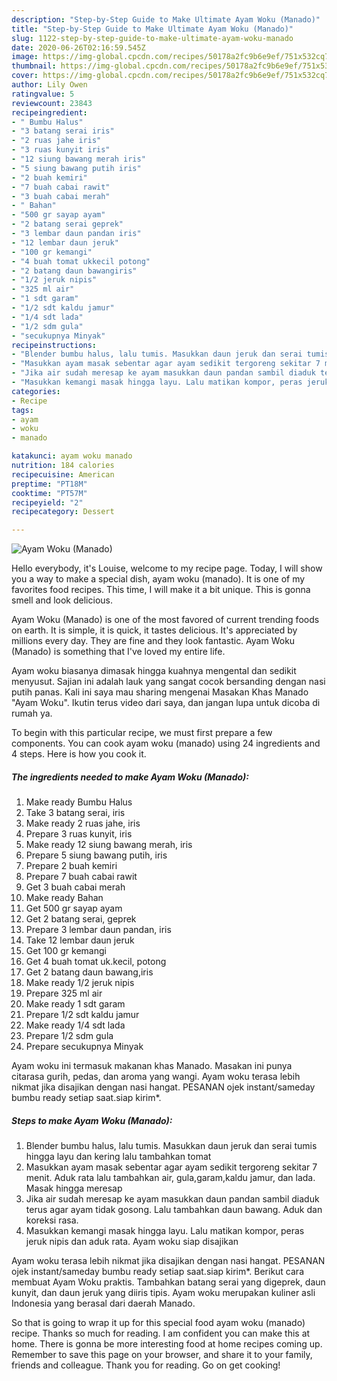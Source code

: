 ```yaml
---
description: "Step-by-Step Guide to Make Ultimate Ayam Woku (Manado)"
title: "Step-by-Step Guide to Make Ultimate Ayam Woku (Manado)"
slug: 1122-step-by-step-guide-to-make-ultimate-ayam-woku-manado
date: 2020-06-26T02:16:59.545Z
image: https://img-global.cpcdn.com/recipes/50178a2fc9b6e9ef/751x532cq70/ayam-woku-manado-foto-resep-utama.jpg
thumbnail: https://img-global.cpcdn.com/recipes/50178a2fc9b6e9ef/751x532cq70/ayam-woku-manado-foto-resep-utama.jpg
cover: https://img-global.cpcdn.com/recipes/50178a2fc9b6e9ef/751x532cq70/ayam-woku-manado-foto-resep-utama.jpg
author: Lily Owen
ratingvalue: 5
reviewcount: 23843
recipeingredient:
- " Bumbu Halus"
- "3 batang serai iris"
- "2 ruas jahe iris"
- "3 ruas kunyit iris"
- "12 siung bawang merah iris"
- "5 siung bawang putih iris"
- "2 buah kemiri"
- "7 buah cabai rawit"
- "3 buah cabai merah"
- " Bahan"
- "500 gr sayap ayam"
- "2 batang serai geprek"
- "3 lembar daun pandan iris"
- "12 lembar daun jeruk"
- "100 gr kemangi"
- "4 buah tomat ukkecil potong"
- "2 batang daun bawangiris"
- "1/2 jeruk nipis"
- "325 ml air"
- "1 sdt garam"
- "1/2 sdt kaldu jamur"
- "1/4 sdt lada"
- "1/2 sdm gula"
- "secukupnya Minyak"
recipeinstructions:
- "Blender bumbu halus, lalu tumis. Masukkan daun jeruk dan serai tumis hingga layu dan kering lalu tambahkan tomat"
- "Masukkan ayam masak sebentar agar ayam sedikit tergoreng sekitar 7 menit. Aduk rata lalu tambahkan air, gula,garam,kaldu jamur, dan lada. Masak hingga meresap"
- "Jika air sudah meresap ke ayam masukkan daun pandan sambil diaduk terus agar ayam tidak gosong. Lalu tambahkan daun bawang. Aduk dan koreksi rasa."
- "Masukkan kemangi masak hingga layu. Lalu matikan kompor, peras jeruk nipis dan aduk rata. Ayam woku siap disajikan"
categories:
- Recipe
tags:
- ayam
- woku
- manado

katakunci: ayam woku manado 
nutrition: 184 calories
recipecuisine: American
preptime: "PT18M"
cooktime: "PT57M"
recipeyield: "2"
recipecategory: Dessert

---
```



![Ayam Woku (Manado)](https://img-global.cpcdn.com/recipes/50178a2fc9b6e9ef/751x532cq70/ayam-woku-manado-foto-resep-utama.jpg)

Hello everybody, it's Louise, welcome to my recipe page. Today, I will show you a way to make a special dish, ayam woku (manado). It is one of my favorites food recipes. This time, I will make it a bit unique. This is gonna smell and look delicious.

Ayam Woku (Manado) is one of the most favored of current trending foods on earth. It is simple, it is quick, it tastes delicious. It's appreciated by millions every day. They are fine and they look fantastic. Ayam Woku (Manado) is something that I've loved my entire life.

Ayam woku biasanya dimasak hingga kuahnya mengental dan sedikit menyusut. Sajian ini adalah lauk yang sangat cocok bersanding dengan nasi putih panas. Kali ini saya mau sharing mengenai Masakan Khas Manado &#34;Ayam Woku&#34;. Ikutin terus video dari saya, dan jangan lupa untuk dicoba di rumah ya.


To begin with this particular recipe, we must first prepare a few components. You can cook ayam woku (manado) using 24 ingredients and 4 steps. Here is how you cook it.

<!--inarticleads1-->

##### The ingredients needed to make Ayam Woku (Manado):

1. Make ready  Bumbu Halus
1. Take 3 batang serai, iris
1. Make ready 2 ruas jahe, iris
1. Prepare 3 ruas kunyit, iris
1. Make ready 12 siung bawang merah, iris
1. Prepare 5 siung bawang putih, iris
1. Prepare 2 buah kemiri
1. Prepare 7 buah cabai rawit
1. Get 3 buah cabai merah
1. Make ready  Bahan
1. Get 500 gr sayap ayam
1. Get 2 batang serai, geprek
1. Prepare 3 lembar daun pandan, iris
1. Take 12 lembar daun jeruk
1. Get 100 gr kemangi
1. Get 4 buah tomat uk.kecil, potong
1. Get 2 batang daun bawang,iris
1. Make ready 1/2 jeruk nipis
1. Prepare 325 ml air
1. Make ready 1 sdt garam
1. Prepare 1/2 sdt kaldu jamur
1. Make ready 1/4 sdt lada
1. Prepare 1/2 sdm gula
1. Prepare secukupnya Minyak


Ayam woku ini termasuk makanan khas Manado. Masakan ini punya citarasa gurih, pedas, dan aroma yang wangi. Ayam woku terasa lebih nikmat jika disajikan dengan nasi hangat. PESANAN ojek instant/sameday bumbu ready setiap saat.siap kirim*. 

<!--inarticleads2-->

##### Steps to make Ayam Woku (Manado):

1. Blender bumbu halus, lalu tumis. Masukkan daun jeruk dan serai tumis hingga layu dan kering lalu tambahkan tomat
1. Masukkan ayam masak sebentar agar ayam sedikit tergoreng sekitar 7 menit. Aduk rata lalu tambahkan air, gula,garam,kaldu jamur, dan lada. Masak hingga meresap
1. Jika air sudah meresap ke ayam masukkan daun pandan sambil diaduk terus agar ayam tidak gosong. Lalu tambahkan daun bawang. Aduk dan koreksi rasa.
1. Masukkan kemangi masak hingga layu. Lalu matikan kompor, peras jeruk nipis dan aduk rata. Ayam woku siap disajikan


Ayam woku terasa lebih nikmat jika disajikan dengan nasi hangat. PESANAN ojek instant/sameday bumbu ready setiap saat.siap kirim*. Berikut cara membuat Ayam Woku praktis. Tambahkan batang serai yang digeprek, daun kunyit, dan daun jeruk yang diiris tipis. Ayam woku merupakan kuliner asli Indonesia yang berasal dari daerah Manado. 

So that is going to wrap it up for this special food ayam woku (manado) recipe. Thanks so much for reading. I am confident you can make this at home. There is gonna be more interesting food at home recipes coming up. Remember to save this page on your browser, and share it to your family, friends and colleague. Thank you for reading. Go on get cooking!
